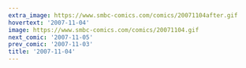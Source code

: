 ```yaml
---
extra_image: https://www.smbc-comics.com/comics/20071104after.gif
hovertext: '2007-11-04'
image: https://www.smbc-comics.com/comics/20071104.gif
next_comic: '2007-11-05'
prev_comic: '2007-11-03'
title: '2007-11-04'
---
```


